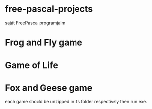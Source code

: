 # free-pascal-projects
saját FreePascal programjaim

# Frog and Fly game
# Game of Life
# Fox and Geese game

each game should be unzipped in its folder respectively then run exe.
